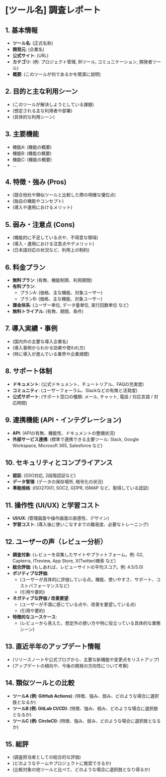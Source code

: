 # **[ツール名] 調査レポート**

## **1. 基本情報**

* **ツール名**: (正式名称)
* **開発元**: (企業名)
* **公式サイト**: (URL)
* **カテゴリ**: (例: プロジェクト管理, BIツール, コミュニケーション, 開発者ツール)
* **概要**: (このツールが何であるかを簡潔に説明)

## **2. 目的と主な利用シーン**

* (このツールが解決しようとしている課題)
* (想定される主な利用者や部署)
* (具体的な利用シーン)

## **3. 主要機能**

* 機能A: (機能の概要)
* 機能B: (機能の概要)
* 機能C: (機能の概要)
* ...

## **4. 特徴・強み (Pros)**

* (競合他社や類似ツールと比較した際の明確な優位点)
* (独自の機能やコンセプト)
* (導入や運用におけるメリット)

## **5. 弱み・注意点 (Cons)**

* (機能的に不足している点や、不得意な領域)
* (導入・運用における注意点やデメリット)
* (日本語対応の状況など、利用上の制約)

## **6. 料金プラン**

* **無料プラン**: (有無、機能制限、利用期間)
* **有料プラン**:
  * プランA: (価格、主な機能、対象ユーザー)
  * プランB: (価格、主な機能、対象ユーザー)
* **課金体系**: (ユーザー単位, データ量単位, 実行回数単位 など)
* **無料トライアル**: (有無、期間、条件)

## **7. 導入実績・事例**

* (国内外の主要な導入企業名)
* (導入事例からわかる効果や使われ方)
* (特に導入が進んでいる業界や企業規模)

## **8. サポート体制**

* **ドキュメント**: (公式ドキュメント、チュートリアル、FAQの充実度)
* **コミュニティ**: (ユーザーフォーラム、Slackなどの有無と活発度)
* **公式サポート**: (サポート窓口の種類: メール, チャット, 電話 / 対応言語 / 対応時間)

## **9. 連携機能 (API・インテグレーション)**

* **API**: (APIの有無、機能性、ドキュメントの整備状況)
* **外部サービス連携**: (標準で連携できる主要ツール: Slack, Google Workspace, Microsoft 365, Salesforce など)

## **10. セキュリティとコンプライアンス**

* **認証**: (SSO対応, 2段階認証など)
* **データ管理**: (データの保存場所, 暗号化の状況)
* **準拠規格**: (ISO27001, SOC2, GDPR, ISMAP など、取得している認証)

## **11. 操作性 (UI/UX) と学習コスト**

* **UI/UX**: (管理画面や操作画面の直感性、デザイン)
* **学習コスト**: (導入後に使いこなすまでの難易度、必要なトレーニング)

## **12. ユーザーの声（レビュー分析）**

* **調査対象**: (レビューを収集したサイトやプラットフォーム。例: G2, Capterra, ITreview, App Store, X(Twitter)検索 など)
* **総合評価**: (もしあれば、レビューサイトの平均スコア。例: 4.5/5.0)
* **ポジティブな評価**:
  * (ユーザーが具体的に評価している点。機能、使いやすさ、サポート、コストパフォーマンスなど)
  * (引用や要約)
* **ネガティブな評価 / 改善要望**:
  * (ユーザーが不満に感じている点や、改善を要望している点)
  * (引用や要約)
* **特徴的なユースケース**:
  * (レビューから見えた、想定外の使い方や特に役立っている具体的な業務シーン)

## **13. 直近半年のアップデート情報**

* (リリースノートや公式ブログから、主要な新機能や変更点をリストアップ)
* (アップデートの傾向や、今後の開発の方向性について考察)

## **14. 類似ツールとの比較**

* **ツールA (例: GitHub Actions)**: (特徴、強み、弱み、どのような場合に選択肢となるか)
* **ツールB (例: GitLab CI/CD)**: (特徴、強み、弱み、どのような場合に選択肢となるか)
* **ツールC (例: CircleCI)**: (特徴、強み、弱み、どのような場合に選択肢となるか)

## **15. 総評**

* (調査担当者としての総合的な評価)
* (どのようなチームやプロジェクトに推奨できるか)
* (比較対象の他ツールと比べて、どのような場合に選択肢となり得るか)
